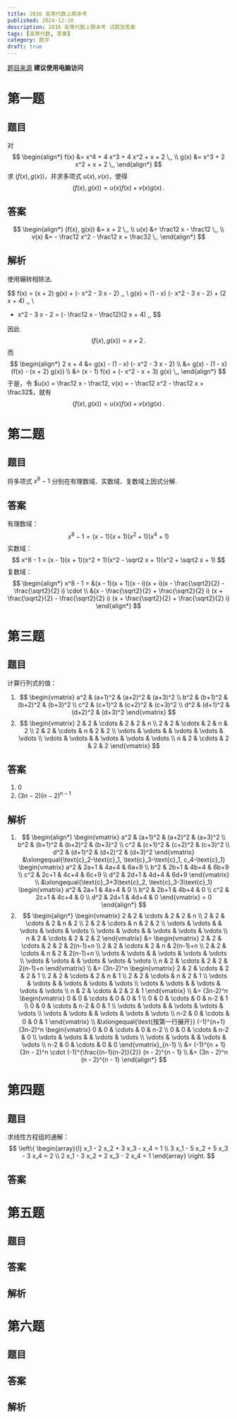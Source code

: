 ```yaml
---
title: 2016 高等代数上期末考
published: 2024-12-30
description: 2016 高等代数上期末考 试题及答案
tags: [高等代数, 答案]
category: 数学
draft: true
---
```


[题目来源](https://github.com/tianyilt/ecust-CourseShare/blob/master/%E6%95%B0%E5%AD%A6%E5%AD%A6%E9%99%A2/%E5%BF%85%E4%BF%AE%E8%AF%BE%E7%A8%8B/%E5%A4%A71%E4%B8%8A_%E9%AB%98%E7%AD%89%E4%BB%A3%E6%95%B0%E4%B8%8A/%E8%80%83%E8%AF%95/%E6%9C%9F%E6%9C%AB/2016%E9%AB%98%E7%AD%89%E4%BB%A3%E6%95%B0%E6%9C%9F%E6%9C%AB%E5%8D%B7.jpg)
**建议使用电脑访问**

# 第一题
## 题目
对
$$
\begin{align*}
f(x) &= x^4 + 4 x^3 + 4 x^2 + x + 2 \,, \\
g(x) &= x^3 + 2 x^2 + x + 2 \,,
\end{align*}
$$
求 $(f(x), g(x))$，并求多项式 $u(x), v(x)$，使得
$$
(f(x), g(x)) = u(x)f(x) + v(x)g(x) \,.
$$

## 答案
$$
\begin{align*}
(f(x), g(x)) &= x + 2 \,, \\
u(x) &= \frac12 x - \frac12 \,, \\
v(x) &= - \frac12 x^2 - \frac12 x + \frac32 \,.
\end{align*}
$$

## 解析
使用辗转相除法.

$$
f(x) = (x + 2) g(x) + (- x^2 - 3 x - 2) \,, \\
g(x) = (1 - x) (- x^2 - 3 x - 2) + (2 x + 4) \,, \\
- x^2 - 3 x - 2 =  (- \frac12 x - \frac12)(2 x + 4) \,,
$$

因此
$$
(f(x), g(x)) = x + 2 \,.
$$
而
$$
\begin{align*}
2 x + 4 &= g(x) - (1 - x) (- x^2 - 3 x - 2) \\
&= g(x) - (1 - x) (f(x) - (x + 2) g(x)) \\
&= (x - 1) f(x) + (- x^2 - x + 3) g(x) \,,
\end{align*}
$$
于是，令 $u(x) = \frac12 x - \frac12, v(x) = - \frac12 x^2 - \frac12 x + \frac32$，就有
$$
(f(x), g(x)) = u(x)f(x) + v(x)g(x) \,.
$$

# 第二题
## 题目
将多项式 $x^8 - 1$ 分别在有理数域、实数域、复数域上因式分解.

## 答案
有理数域：
$$
x^8 - 1 = (x - 1)(x + 1)(x^2 + 1)(x^4 + 1)
$$
实数域：
$$
x^8 - 1 = (x - 1)(x + 1)(x^2 + 1)(x^2 - \sqrt2 x + 1)(x^2 + \sqrt2 x + 1)
$$
复数域：
$$
\begin{align*}
x^8 - 1 = &(x - 1)(x + 1)(x - i)(x + i)(x - \frac{\sqrt2}{2} - \frac{\sqrt2}{2} i) \cdot \\
&(x - \frac{\sqrt2}{2} + \frac{\sqrt2}{2} i) (x + \frac{\sqrt2}{2} - \frac{\sqrt2}{2} i) (x + \frac{\sqrt2}{2} + \frac{\sqrt2}{2} i)
\end{align*}
$$

# 第三题
## 题目
计算行列式的值：

1) 
   $$
   \begin{vmatrix}
   a^2 & (a+1)^2 & (a+2)^2 & (a+3)^2 \\
   b^2 & (b+1)^2 & (b+2)^2 & (b+3)^2 \\
   c^2 & (c+1)^2 & (c+2)^2 & (c+3)^2 \\
   d^2 & (d+1)^2 & (d+2)^2 & (d+3)^2 
   \end{vmatrix}
   $$
2) 
   $$
   \begin{vmatrix}
   2 & 2 & \cdots & 2 & 2 & n \\
   2 & 2 & \cdots & 2 & n & 2 \\
   2 & 2 & \cdots & n & 2 & 2 \\
   \vdots & \vdots &  & \vdots & \vdots & \vdots \\
   \vdots & \vdots &  & \vdots & \vdots & \vdots \\
   n & 2 & \cdots & 2 & 2 & 2
   \end{vmatrix}
   $$

## 答案
1. $0$
2. $(3 n - 2) (n - 2)^{n - 1}$

## 解析
1) 
   $$
   \begin{align*}
   \begin{vmatrix}
   a^2 & (a+1)^2 & (a+2)^2 & (a+3)^2 \\
   b^2 & (b+1)^2 & (b+2)^2 & (b+3)^2 \\
   c^2 & (c+1)^2 & (c+2)^2 & (c+3)^2 \\
   d^2 & (d+1)^2 & (d+2)^2 & (d+3)^2 
   \end{vmatrix}
   &\xlongequal{\text{c}_2-\text{c}_1, \text{c}_3-\text{c}_1, c_4-\text{c}_1}
   \begin{vmatrix}
   a^2 & 2a+1 & 4a+4 & 6a+9 \\
   b^2 & 2b+1 & 4b+4 & 6b+9 \\
   c^2 & 2c+1 & 4c+4 & 6c+9 \\
   d^2 & 2d+1 & 4d+4 & 6d+9 
   \end{vmatrix} \\
   &\xlongequal{\text{c}_3+3\text{c}_2, \text{c}_3-3\text{c}_1}
   \begin{vmatrix}
   a^2 & 2a+1 & 4a+4 & 0 \\
   b^2 & 2b+1 & 4b+4 & 0 \\
   c^2 & 2c+1 & 4c+4 & 0 \\
   d^2 & 2d+1 & 4d+4 & 0 
   \end{vmatrix} = 0
   \end{align*}
   $$
2) 
   $$
   \begin{align*}
   \begin{vmatrix}
   2 & 2 & \cdots & 2 & 2 & n \\
   2 & 2 & \cdots & 2 & n & 2 \\
   2 & 2 & \cdots & n & 2 & 2 \\
   \vdots & \vdots &  & \vdots & \vdots & \vdots \\
   \vdots & \vdots &  & \vdots & \vdots & \vdots \\
   n & 2 & \cdots & 2 & 2 & 2
   \end{vmatrix} 
   &= \begin{vmatrix}
   2 & 2 & \cdots & 2 & 2 & 2(n-1)+n \\
   2 & 2 & \cdots & 2 & n & 2(n-1)+n \\
   2 & 2 & \cdots & n & 2 & 2(n-1)+n \\
   \vdots & \vdots &  & \vdots & \vdots & \vdots \\
   \vdots & \vdots &  & \vdots & \vdots & \vdots \\
   n & 2 & \cdots & 2 & 2 & 2(n-1)+n
   \end{vmatrix} \\
   &= (3n-2)^n
   \begin{vmatrix}
   2 & 2 & \cdots & 2 & 2 & 1 \\
   2 & 2 & \cdots & 2 & n & 1 \\
   2 & 2 & \cdots & n & 2 & 1 \\
   \vdots & \vdots &  & \vdots & \vdots & \vdots \\
   \vdots & \vdots &  & \vdots & \vdots & \vdots \\
   n & 2 & \cdots & 2 & 2 & 1
   \end{vmatrix} \\
   &= (3n-2)^n
   \begin{vmatrix}
   0 & 0 & \cdots & 0 & 0 & 1 \\
   0 & 0 & \cdots & 0 & n-2 & 1 \\
   0 & 0 & \cdots & n-2 & 0 & 1 \\
   \vdots & \vdots &  & \vdots & \vdots & \vdots \\
   \vdots & \vdots &  & \vdots & \vdots & \vdots \\
   n-2 & 0 & \cdots & 0 & 0 & 1
   \end{vmatrix} \\
   &\xlongequal{\text{按第一行展开}} (-1)^{n+1} (3n-2)^n 
   \begin{vmatrix}
   0 & 0 & \cdots & 0 & n-2 \\
   0 & 0 & \cdots & n-2 & 0 \\
   \vdots & \vdots &  & \vdots & \vdots \\
   \vdots & \vdots &  & \vdots & \vdots \\
   n-2 & 0 & \cdots & 0 & 0
   \end{vmatrix}_{n-1} \\
   &= (-1)^{n + 1} (3n - 2)^n \cdot (-1)^{\frac{(n-1)(n-2)}{2}} (n - 2)^{n - 1} \\
   &= (3n - 2)^n (n - 2)^{n - 1}
   \end{align*}
   $$

# 第四题
## 题目
求线性方程组的通解：
$$
\left\{
\begin{array}{l}
    x_1 - 2 x_2 + 3 x_3 -   x_4 = 1 \\
  3 x_1 - 5 x_2 + 5 x_3 - 3 x_4 = 2 \\
  2 x_1 - 3 x_2 + 2 x_3 - 2 x_4 = 1
\end{array}
\right.
$$
## 答案

# 第五题
## 题目

## 答案

## 解析

# 第六题
## 题目

## 答案

## 解析
